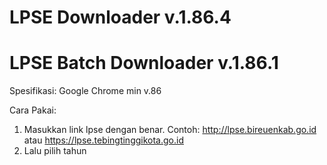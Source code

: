 # LPSE Downloader v.1.86.4
# LPSE Batch Downloader v.1.86.1

Spesifikasi: Google Chrome min v.86

Cara Pakai:
1. Masukkan link lpse dengan benar. Contoh: http://lpse.bireuenkab.go.id atau https://lpse.tebingtinggikota.go.id
2. Lalu pilih tahun

